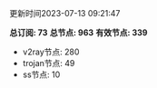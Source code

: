 更新时间2023-07-13 09:21:47

**总订阅: 73**
**总节点: 963**
**有效节点: 339**
- v2ray节点: 280
- trojan节点: 49
- ss节点: 10
